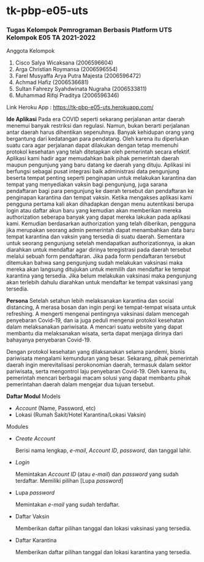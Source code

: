 # tk-pbp-e05-uts
### Tugas Kelompok Pemrograman Berbasis Platform UTS Kelompok E05 TA 2021-2022

Anggota Kelompok
1. Cisco Salya Wicaksana (2006596604)
2. Arga Christian Roymansa (2006596554)
3. Farel Musyaffa Arya Putra Majesta (2006596472)
4. Achmad Hafiz (2006536681)
5. Sultan Fahrezy Syahdwinata Nugraha (2006533811)
6. Muhammad Rifqi Praditya (2006596346)

Link Heroku App : https://tk-pbp-e05-uts.herokuapp.com/

**Ide Aplikasi**
Pada era COVID seperti sekarang perjalanan antar daerah menemui banyak restriksi dan regulasi. Namun, bukan berarti perjalanan antar daerah harus dihentikan sepenuhnya. Banyak kehidupan orang yang bergantung dari kedatangan para pendatang. Oleh karena itu diperlukan suatu cara agar perjalanan dapat dilakukan dengan tetap memenuhi protokol kesehatan yang telah ditetapkan oleh pemerintah secara efektif. 
Aplikasi kami hadir agar memudahkan baik pihak pemerintah daerah maupun pengunjung yang baru datang ke daerah yang dituju. Aplikasi ini berfungsi sebagai pusat integrasi baik administrasi data pengunjung beserta tempat penting seperti penginapan untuk melakukan karantina dan tempat yang menyediakan vaksin bagi pengunjung, juga sarana pendaftaran bagi para pengunjung ke daerah tersebut dan pendaftaran ke penginapan karantina dan tempat vaksin.
Ketika mengakses aplikasi kami pengguna pertama kali akan dihadapkan dengan menu autentikasi berupa login atau daftar akun baru yang kemudian akan memberikan mereka authorization seberapa banyak yang dapat mereka lakukan pada aplikasi kami. Kemudian berdasarkan authorization yang telah diberikan, pengguna jika merupakan seorang admin pemerintah dapat menambahkan data baru tempat karantina dan vaksin yang tersedia di suatu daerah. Sementara untuk seorang pengunjung setelah mendapatkan authorizationnya, ia akan diarahkan untuk mendaftar agar dirinya teregistrasi pada daerah tersebut melalui sebuah form pendaftaran. Jika pada form pendaftaran tersebut ditemukan bahwa sang pengunjung sudah melakukan vaksinasi maka mereka akan langsung ditujukan untuk memilih dan mendaftar ke tempat karantina yang tersedia. Jika belum melakukan vaksinasi maka pengunjung akan terlebih dahulu diarahkan untuk mendaftar ke tempat vaksinasi yang tersedia. 


**Persona**
Setelah setahun lebih melaksanakan karantina dan social distancing, A merasa bosan dan ingin pergi ke tempat-tempat wisata untuk refreshing. A mengerti mengenai pentingnya vaksinasi dalam mencegah penyebaran Covid-19, dan ia juga peduli mengenai protokol kesehatan dalam melaksanakan pariwisata. A mencari suatu website yang dapat membantu dia melaksanakan wisata, serta dapat menjaga dirinya dari bahayanya penyebaran Covid-19.

Dengan protokol kesehatan yang dilaksanakan selama pandemi, bisnis pariwisata mengalami kemunduran yang besar. Sekarang, pihak pemerintah daerah ingin merevitalisasi perokonomian daerah, termasuk dalam sektor pariwisata, serta mengontrol laju penyebaran Covid-19. Oleh karena itu, pemerintah mencari berbagai macam solusi yang dapat membantu pihak pemerintahan daerah dalam mengejar dua tujuan tersebut.

**Daftar Modul**
Models
- *Account* (Name, Password, etc)
- Lokasi (Rumah Sakit/Hotel Karantina/Lokasi Vaksin)

Modules
- *Create Account*

    Berisi nama lengkap, *e-mail*, *Account ID*, *password*, dan tanggal lahir.

- *Login*

    Memintakan *Account ID* (atau *e-mail*) dan *password* yang sudah terdaftar.
    Memiliki pilihan [Lupa *password*]

- Lupa *password*

    Memintakan *e-mail* yang sudah terdaftar.

- Daftar Vaksin

    Memberikan daftar pilihan tanggal dan lokasi vaksinasi yang tersedia.

- Daftar Karantina

    Memberikan daftar pilihan tanggal dan lokasi karantina yang tersedia.
